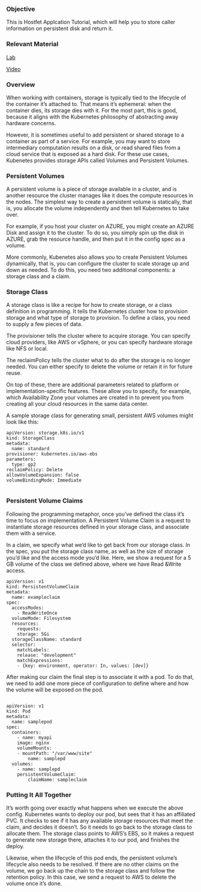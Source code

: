 ### Objective

This is Hostfet Applcation Tutorial, which will help you to store caller information on persistent disk and return it.


### Relevant Material

[Lab](https://learning.cloudplex.io/cloudplex-labs/docs/Lab3)

[Video]()

### Overview

When working with containers, storage is typically tied to the lifecycle of the container it’s attached to. That means it’s ephemeral: when the container dies, its storage dies with it. For the most part, this is good, because it aligns with the Kubernetes philosophy of abstracting away hardware concerns.

However, it is sometimes useful to add persistent or shared storage to a container as part of a service. For example, you may want to store intermediary computation results on a disk, or read shared files from a cloud service that is exposed as a hard disk. For these use cases, Kubenetes provides storage APIs called Volumes and Persistent Volumes.

### Persistent Volumes

A persistent volume is a piece of storage available in a cluster, and is another resource the cluster manages like it does the compute resources in the nodes. The simplest way to create a persistent volume is statically, that is, you allocate the volume independently and then tell Kubernetes to take over. 

For example, if you host your cluster on AZURE, you might create an AZURE Disk and assign it to the cluster. To do so, you simply spin up the disk in AZURE, grab the resource handle, and then put it in the config spec as a volume.

More commonly, Kubenetes also allows you to create Persistent Volumes dynamically, that is, you can configure the cluster to scale storage up and down as needed. To do this, you need two additional components: a storage class and a claim.


### Storage Class

A storage class is like a recipe for how to create storage, or a class definition in programming. It tells the Kubernetes cluster how to provision storage and what type of storage to provision. To define a class, you need to supply a few pieces of data.

The provisioner tells the cluster where to acquire storage. You can specify cloud providers, like AWS or vSphere, or you can specify hardware storage like NFS or local. 

The reclaimPolicy tells the cluster what to do after the storage is no longer needed. You can either specify to delete the volume or retain it in for future reuse.

On top of these, there are additional parameters related to platform or implementation-specific features. These allow you to specify, for example, which Availability Zone your volumes are created in to prevent you from creating all your cloud resources in the same data center.

A sample storage class for generating small, persistent AWS volumes might look like this:

```
apiVersion: storage.k8s.io/v1
kind: StorageClass
metadata:
  name: standard
provisioner: kubernetes.io/aws-ebs
parameters:
  type: gp2
reclaimPolicy: Delete
allowVolumeExpansion: false
volumeBindingMode: Immediate


```

### Persistent Volume Claims

Following the programming metaphor, once you’ve defined the class it’s time to focus on implementation. A Persistent Volume Claim is a request to instantiate storage resources defined in your storage class, and associate them with a service.

In a claim, we specify what we’d like to get back from our storage class. In the spec, you put the storage class name, as well as the size of storage you’d like and the access mode you’d like. Here, we show a request for a 5 GB volume of the class we defined above, where we have Read &Write access.


```
apiVersion: v1
kind: PersistentVolumeClaim
metadata:
  name: exampleclaim
spec:
  accessModes:
	- ReadWriteOnce
  volumeMode: Filesystem
  resources:
	requests:
  	storage: 5Gi
  storageClassName: standard
  selector:
	matchLabels:
  	release: "development"
	matchExpressions:
  	- {key: environment, operator: In, values: [dev]}

```

After making our claim the final step is to associate it with a pod. To do that, we need to add one more piece of configuration to define where and how the volume will be exposed on the pod. 

```

apiVersion: v1
kind: Pod
metadata:
  name: samplepod
spec:
  containers:
	- name: myapi
  	image: nginx
  	volumeMounts:
  	- mountPath: "/var/www/site"
    	name: samplepd
  volumes:
	- name: samplepd
  	persistentVolumeClaim:
    	claimName: sampleclaim

```

### Putting It All Together

It’s worth going over exactly what happens when we execute the above config. Kubernetes wants to deploy our pod, but sees that it has an affiliated PVC. It checks to see if it has any available storage resources that meet the claim, and decides it doesn’t. So it needs to go back to the storage class to allocate them. The storage class points to AWS’s EBS, so it makes a request to generate new storage there, attaches it to our pod, and finishes the deploy.

Likewise, when the lifecycle of this pod ends, the persistent volume’s lifecycle also needs to be resolved. If there are no other claims on the volume, we go back up the chain to the storage class and follow the retention policy. In this case, we send a request to AWS to delete the volume once it’s done.

